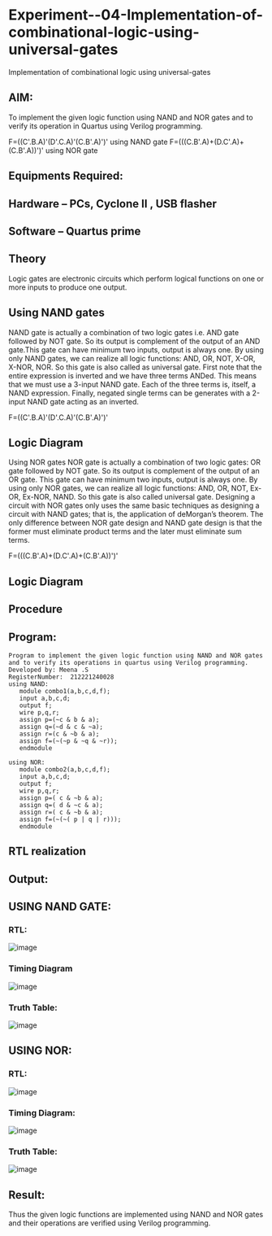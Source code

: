 # Experiment--04-Implementation-of-combinational-logic-using-universal-gates
Implementation of combinational logic using universal-gates
 
## AIM:
To implement the given logic function using NAND and NOR gates and to verify its operation in Quartus using Verilog programming.

F=((C'.B.A)'(D'.C.A)'(C.B'.A)')' using NAND gate
F=(((C.B'.A)+(D.C'.A)+(C.B'.A))')' using NOR gate
## Equipments Required:
## Hardware – PCs, Cyclone II , USB flasher
## Software – Quartus prime


## Theory
Logic gates are electronic circuits which perform logical functions on one or more inputs to produce one output. 

## Using NAND gates
NAND gate is actually a combination of two logic gates i.e. AND gate followed by NOT gate. So its output is complement of the output of an AND gate.This gate can have minimum two inputs, output is always one. By using only NAND gates, we can realize all logic functions: AND, OR, NOT, X-OR, X-NOR, NOR. So this gate is also called as universal gate. First note that the entire expression is inverted and we have three terms ANDed. This means that we must use a 3-input NAND gate. Each of the three terms is, itself, a NAND expression. Finally, negated single terms can be generates with a 2-input NAND gate acting as an inverted.

F=((C'.B.A)'(D'.C.A)'(C.B'.A)')'

## Logic Diagram

Using NOR gates
NOR gate is actually a combination of two logic gates: OR gate followed by NOT gate. So its output is complement of the output of an OR gate. This gate can have minimum two inputs, output is always one. By using only NOR gates, we can realize all logic functions: AND, OR, NOT, Ex-OR, Ex-NOR, NAND. So this gate is also called universal gate. Designing a circuit with NOR gates only uses the same basic techniques as designing a circuit with NAND gates; that is, the application of deMorgan’s theorem. The only difference between NOR gate design and NAND gate design is that the former must eliminate product terms and the later must eliminate sum terms.

F=(((C.B'.A)+(D.C'.A)+(C.B'.A))')'

## Logic Diagram
## Procedure
## Program:
```
Program to implement the given logic function using NAND and NOR gates and to verify its operations in quartus using Verilog programming.
Developed by: Meena .S
RegisterNumber:  212221240028
using NAND:
   module combo1(a,b,c,d,f);
   input a,b,c,d;
   output f;
   wire p,q,r;
   assign p=(~c & b & a);
   assign q=(~d & c & ~a);
   assign r=(c & ~b & a);
   assign f=(~(~p & ~q & ~r));
   endmodule

using NOR:
   module combo2(a,b,c,d,f);
   input a,b,c,d;
   output f;
   wire p,q,r;
   assign p=( c & ~b & a);
   assign q=( d & ~c & a);
   assign r=( c & ~b & a);
   assign f=(~(~( p | q | r)));
   endmodule
```
## RTL realization

## Output:
## USING NAND GATE:
### RTL:
![image](https://user-images.githubusercontent.com/94677128/201460322-692c68d2-681b-487e-be7c-ac2105fbd332.png)

### Timing Diagram
![image](https://user-images.githubusercontent.com/94677128/201460402-e5047c6e-4258-4f2a-aa4b-5d242c6f5c36.png)
### Truth Table:
![image](https://user-images.githubusercontent.com/94677128/201460420-d6924089-ca18-4d3a-9826-b0e95a83fb02.png)
## USING NOR:
### RTL:
![image](https://user-images.githubusercontent.com/94677128/201460493-d4833395-21b4-4cf0-bfad-36caf8fcdec5.png)

### Timing Diagram:
![image](https://user-images.githubusercontent.com/94677128/201460525-5e88a9c8-17e4-4a4a-91eb-2d0d7fd94481.png)
### Truth Table:
![image](https://user-images.githubusercontent.com/94677128/201460564-3c3616c7-0e11-4d84-b3e5-a2aaac17ae14.png)

## Result:
Thus the given logic functions are implemented using NAND and NOR gates and their operations are verified using Verilog programming.
